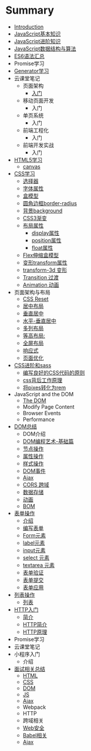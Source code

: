 # Summary

* [Introduction](README.md)
* [JavaScript基本知识](chapter1.md)
* [JavaScript进阶知识](javascriptjin-jie-zhi-shi.md)
* [JavaScript数据结构与算法](javascriptshu-ju-jie-gou-yu-suan-fa.md)
* [ES6语法汇总](es6yu-fa-hui-zong.md)
* Promise学习
* [Generator学习](generatorxue-xi.md)
* 云课堂笔记
  * 页面架构
    * [入门](ru-men.md)
  * 移动页面开发
    * 入门
  * 单页系统
    * 入门
  * 前端工程化
    * 入门
  * 前端开发实战
    * 入门
* [HTML5学习](html5xue-xi.md)
  * [canvas](html5xue-xi/canvas.md)
* [CSS学习](cssxue-xi.md)
  * [选择器](cssxue-xi/xuan-ze-qi.md)
  * [字体属性](cssxue-xi/zi-ti-shu-xing.md)
  * [盒模型](cssxue-xi/he-mo-xing.md)
  * [圆角边框border-radius](cssxue-xi/yuan-jiao-bian-kuang-border-radius.md)
  * [背景background](cssxue-xi/bei-jing-background.md)
  * [CSS3渐变](cssxue-xi/css3jian-bian.md)
  * [布局属性](cssxue-xi/bu-ju-shu-xing.md)
    * [display属性](cssxue-xi/bu-ju-shu-xing/displayshu-xing.md)
    * [position属性](cssxue-xi/bu-ju-shu-xing/positionshu-xing.md)
    * [float属性](cssxue-xi/bu-ju-shu-xing/floatshu-xing.md)
  * [Flex伸缩盒模型](cssxue-xi/flexshen-suo-he-mo-xing.md)
  * [变形transform属性](cssxue-xi/bian-xing-transform-shu-xing.md)
  * [transform-3d 变形](cssxue-xi/transform-3d-bian-xing.md)
  * [Transition 过渡](cssxue-xi/guo-du-transition-shu-xing.md)
  * [Animation 动画](cssxue-xi/animation-dong-hua.md)
* 页面架构与布局
  * [CSS Reset](css-reset.md)
  * [居中布局](ju-zhong-bu-ju.md)
  * [垂直居中](chui-zhi-ju-zhong.md)
  * [水平-垂直居中](shui-5e73-chui-zhi-ju-zhong.md)
  * [多列布局](duo-lie-bu-ju.md)
  * [等高布局:](deng-gao-bu-5c403a.md)
  * [全屏布局](quan-ping-bu-ju.md)
  * [响应式](ye-mian-you-hua.md)
  * [页面优化](xiang-ying-shi-bu-ju.md)
* [CSS进阶和sass](cssjin-jie-he-sass.md)
  * [编写良好的CSS代码的原则](bian-xie-liang-hao-de-css-dai-ma-de-yuan-ze.md)
  * [css背后工作原理](cssjin-jie-he-sass/cssbei-hou-gong-zuo-yuan-li.md)
  * [将pixes转化为rem](jiang-pixes-zhuan-hua-wei-rem.md)
* JavaScript and the DOM
  * [The DOM](the-dom.md)
  * Modify Page Content
  * Browser Events
  * Performance
* [DOM总结](domzong-jie.md)
  * DOM介绍
  * [DOM编程艺术-基础篇](dombian-cheng-yi-672f-ji-chu-pian.md)
  * [节点操作](jie-dian-cao-zuo.md)
  * [属性操作](shu-xing-cao-zuo.md)
  * [样式操作](yang-shi-cao-zuo.md)
  * [DOM事件](domshi-jian.md)
  * [Ajax](ajax.md)
  * [CORS 跨域](cors-kua-yu.md)
  * [数据存储](shu-ju-cun-chu.md)
  * [动画](dong-hua.md)
  * [BOM](bom.md)
* [表单操作](biao-dan-cao-zuo.md)
  * [介绍](biao-dan-cao-zuo/jie-shao.md)
  * [编写表单](biao-dan-cao-zuo/1gou-jian-biao-dan.md)
  * [Form元素](biao-dan-cao-zuo/formyuan-su.md)
  * [label元素](biao-dan-cao-zuo/labelyuan-su.md)
  * [input元素](biao-dan-cao-zuo/inputyuan-su.md)
  * [select 元素](biao-dan-cao-zuo/select-yuan-su.md)
  * [textarea 元素](biao-dan-cao-zuo/textarea-yuan-su.md)
  * [表单验证](biao-dan-cao-zuo/biao-dan-yan-zheng.md)
  * [表单提交](biao-dan-cao-zuo/biao-dan-ti-jiao.md)
  * [表单应用](biao-dan-cao-zuo/biao-dan-ying-yong.md)
* [列表操作](lie-biao-cao-zuo.md)
  * [列表](lie-biao-cao-zuo/lie-biao.md)
* [HTTP入门](httpru-men.md)
  * [简介](jian-jie.md)
  * [HTTP简介](httpru-men/httpjian-jie.md)
  * [HTTP原理](httpru-men/httpyuan-li.md)
* Promise学习
* 云课堂笔记
* 小程序入门
  * 介绍
* [面试相关总结](mian-shi-xiang-guan-zong-jie.md)
  * [HTML](mian-shi-xiang-guan-zong-jie/html.md)
  * [CSS](mian-shi-xiang-guan-zong-jie/css.md)
  * [DOM](mian-shi-xiang-guan-zong-jie/dom.md)
  * [JS](mian-shi-xiang-guan-zong-jie/js.md)
  * [Ajax](mian-shi-xiang-guan-zong-jie/ajax.md)
  * Webpack
  * HTTP
  * 跨域相关
  * [Web安全](mian-shi-xiang-guan-zong-jie/weban-quan.md)
  * [Babel相关](mian-shi-xiang-guan-zong-jie/babelxiang-guan.md)
  * [Ajax](mian-shi-xiang-guan-zong-jie/ajax.md)

